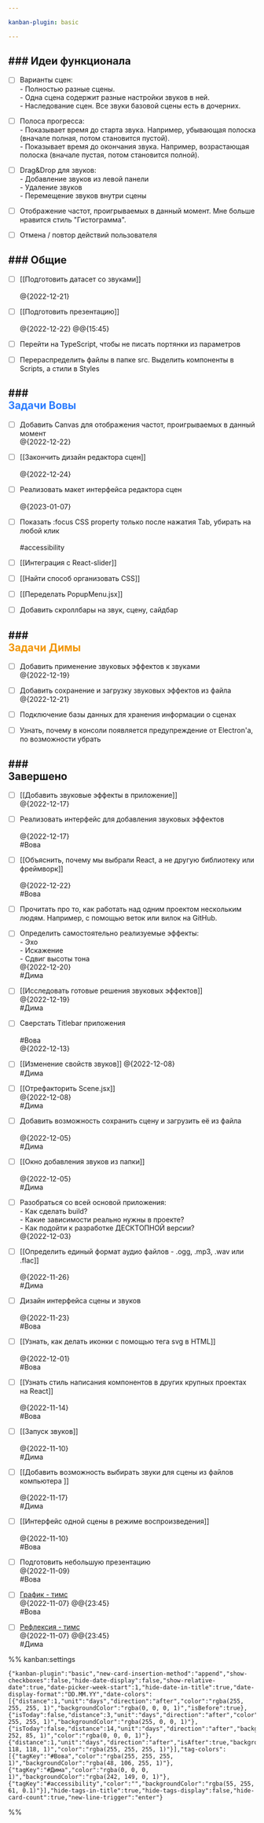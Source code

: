 ```yaml
---

kanban-plugin: basic

---
```


## ### Идеи функционала

- [ ] Варианты сцен:<br>- Полностью разные сцены.<br>- Одна сцена содержит разные настройки звуков в ней.<br>- Наследование сцен. Все звуки базовой сцены есть в дочерних.
- [ ] Полоса прогресса:<br>- Показывает время до старта звука. Например, убывающая полоска (вначале полная, потом становится пустой).<br>- Показывает время до окончания звука. Например, возрастающая полоска (вначале пустая, потом становится полной).
- [ ] Drag&Drop для звуков:<br>- Добавление звуков из левой панели<br>- Удаление звуков<br>- Перемещение звуков внутри сцены
- [ ] Отображение частот, проигрываемых в данный момент. Мне больше нравится стиль "Гистограмма".
- [ ] Отмена / повтор действий пользователя


## ### Общие

- [ ] [[Подготовить датасет со звуками]]<br><br>@{2022-12-21}
- [ ] [[Подготовить презентацию]]<br><br>@{2022-12-22} @@{15:45}
- [ ] Перейти на TypeScript, чтобы не писать портянки из параметров
- [ ] Перераспределить файлы в папке src. Выделить компоненты в Scripts, а стили в Styles


## ### <div style='color: #297bff'>Задачи Вовы</div>

- [ ] Добавить Canvas для отображения частот, проигрываемых в данный момент<br>@{2022-12-22}
- [ ] [[Закончить дизайн редактора сцен]]<br><br>@{2022-12-24}
- [ ] Реализовать макет интерфейса редактора сцен<br><br>@{2023-01-07}
- [ ] Показать :focus CSS property только после нажатия Tab, убирать на любой клик<br><br>#accessibility
- [ ] [[Интеграция с React-slider]]
- [ ] [[Найти способ организовать CSS]]
- [ ] [[Переделать PopupMenu.jsx]]
- [ ] Добавить скроллбары на звук, сцену, сайдбар


## ### <div style='color: #f29500'>Задачи Димы</div>

- [ ] Добавить применение звуковых эффектов к звуками<br>@{2022-12-19}
- [ ] Добавить сохранение и загрузку звуковых эффектов из файла <br>@{2022-12-21}
- [ ] Подключение базы данных для хранения информации о сценах
- [ ] Узнать, почему в консоли появляется предупреждение от Electron'а, по возможности убрать


## ### <div class='tasks_completed'>Завершено</div>

- [ ] [[Добавить звуковые эффекты в приложение]] <br>@{2022-12-17}
- [ ] Реализовать интерфейс для добавления звуковых эффектов<br><br>@{2022-12-17}<br>#Вова
- [ ] [[Объяснить, почему мы выбрали React, а не другую библиотеку или фреймворк]]<br><br>@{2022-12-22}<br>#Вова
- [ ] Прочитать про то, как работать над одним проектом нескольким людям. Например, с помощью веток или вилок на GitHub.
- [ ] Определить самостоятельно реализуемые эффекты:<br>- Эхо<br>- Искажение<br>- Сдвиг высоты тона<br>@{2022-12-20}<br>#Дима
- [ ] [[Исследовать готовые решения звуковых эффектов]] <br>@{2022-12-19}<br>#Дима
- [ ] Сверстать Titlebar приложения<br><br>#Вова <br>@{2022-12-13}
- [ ] [[Изменение свойств звуков]] @{2022-12-08}<br>#Дима
- [ ] [[Отрефакторить Scene.jsx]]<br>@{2022-12-08}<br>#Дима
- [ ] Добавить возможность сохранить сцену и загрузить её из файла<br><br>@{2022-12-05}<br>#Дима
- [ ] [[Окно добавления звуков из папки]]<br><br>@{2022-12-05}<br>#Дима
- [ ] Разобраться со всей основой приложения: <br>- Как сделать build? <br>- Какие зависимости реально нужны в проекте? <br>- Как подойти к разработке ДЕСКТОПНОЙ версии?<br>@{2022-12-03}
- [ ] [[Определить единый формат аудио файлов - .ogg, .mp3, .wav или .flac]]<br><br>@{2022-11-26}<br>#Дима
- [ ] Дизайн интерфейса сцены и звуков<br><br>@{2022-11-23}<br>#Вова
- [ ] [[Узнать, как делать иконки с помощью тега svg в HTML]]<br><br>@{2022-12-01}<br>#Вова
- [ ] [[Узнать стиль написания компонентов в других крупных проектах на React]]<br><br>@{2022-11-14}<br>#Вова
- [ ] [[Запуск звуков]] <br><br>@{2022-11-10}<br>#Дима
- [ ] [[Добавить возможность выбирать звуки для сцены из файлов компьютера ]]<br><br>@{2022-11-17}<br>#Дима
- [ ] [[Интерфейс одной сцены в режиме воспроизведения]] <br><br>@{2022-11-10}<br>#Вова
- [ ] Подготовить небольшую презентацию<br>@{2022-11-09}<br>#Вова
- [ ] [График - тимс](https://teams.microsoft.com/_#/school/tab::3717002657/19:fBnCvoy06PK9FkAOj7Sy_fQfIf5S1IJsYgyqLqjXE4s1@thread.tacv2?threadId=19:fBnCvoy06PK9FkAOj7Sy_fQfIf5S1IJsYgyqLqjXE4s1@thread.tacv2&messageId=classroom&ctx=channel&isTeamLevelApp=true) <br>@{2022-11-07} @@{23:45}<br>#Вова
- [ ] [Рефлексия - тимс](https://teams.microsoft.com/_#/school/tab::3717002657/19:fBnCvoy06PK9FkAOj7Sy_fQfIf5S1IJsYgyqLqjXE4s1@thread.tacv2?threadId=19:fBnCvoy06PK9FkAOj7Sy_fQfIf5S1IJsYgyqLqjXE4s1@thread.tacv2&messageId=classroom&ctx=channel&isTeamLevelApp=true) <br>@{2022-11-07} @@{23:45}<br>#Дима




%% kanban:settings
```
{"kanban-plugin":"basic","new-card-insertion-method":"append","show-checkboxes":false,"hide-date-display":false,"show-relative-date":true,"date-picker-week-start":1,"hide-date-in-title":true,"date-display-format":"DD.MM.YY","date-colors":[{"distance":1,"unit":"days","direction":"after","color":"rgba(255, 255, 255, 1)","backgroundColor":"rgba(0, 0, 0, 1)","isBefore":true},{"isToday":false,"distance":3,"unit":"days","direction":"after","color":"rgba(255, 255, 255, 1)","backgroundColor":"rgba(255, 0, 0, 1)"},{"isToday":false,"distance":14,"unit":"days","direction":"after","backgroundColor":"rgba(255, 252, 85, 1)","color":"rgba(0, 0, 0, 1)"},{"distance":1,"unit":"days","direction":"after","isAfter":true,"backgroundColor":"rgba(118, 118, 118, 1)","color":"rgba(255, 255, 255, 1)"}],"tag-colors":[{"tagKey":"#Вова","color":"rgba(255, 255, 255, 1)","backgroundColor":"rgba(48, 106, 255, 1)"},{"tagKey":"#Дима","color":"rgba(0, 0, 0, 1)","backgroundColor":"rgba(242, 149, 0, 1)"},{"tagKey":"#accessibility","color":"","backgroundColor":"rgba(55, 255, 61, 0.1)"}],"hide-tags-in-title":true,"hide-tags-display":false,"hide-card-count":true,"new-line-trigger":"enter"}
```
%%